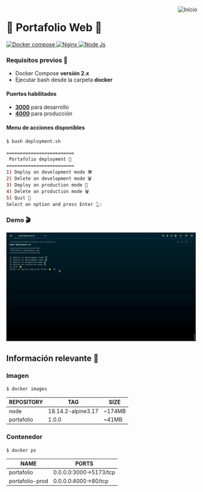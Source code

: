 <a href="README.md">
  <img
    align="right"
    src="https://img.shields.io/badge/Inicio-161b22?style=for-the-badge&logoColor=white&logo=github"
    alt="Inicio"
  />
</a>

# 💼 Portafolio Web 📱
<div>
  <a href="https://docs.docker.com/compose/" target="_blank">
    <img
      src="https://img.shields.io/badge/v2.24.6-gray?style=flat&logo=docker&logoColor=white&label=Docker Compose&labelColor=46a2f1"
      alt="Docker compose"
    />
  </a>
  <a href="https://nginx.org/en/docs/" target="_blank">
    <img
      src="https://img.shields.io/badge/v1.23.3-gray?style=flat&logo=nginx&logoColor=white&label=Nginx&labelColor=009639"
      alt="Nginx"
    />
  </a>
  <a href="https://nodejs.org/en/" target="_blank">
    <img
      src="https://img.shields.io/badge/v18.14.2-gray?style=flat&logo=node.js&logoColor=white&label=Node.js&labelColor=43853D"
      alt="Node Js"
    />
  </a>
</div>

### Requisitos previos 📝
- Docker Compose **versión 2.x**
- Ejecutar bash desde la carpeta **docker**

#### Puertos habilitados
- [**3000**](http://localhost:3000) para desarrollo
- [**4000**](http://localhost:4000) para producción


#### Menu de acciones disponibles
```bash
$ bash deployment.sh
```
```bash
=========================
 Portafolio deployment 💼
=========================
1) Deploy on development mode 🛠
2) Delete on development mode 🗑️
3) Deploy on production mode 🚀
4) Delete on production mode 🗑️
5) Quit 👋
Select an option and press Enter 👆: 
```

### Demo 🎬
<img width="500" src="./demo/docker.gif"/>


## Información relevante 📑
### Imagen
```bash
$ docker images
```
| REPOSITORY      | TAG                | SIZE   |
| --------------- | ------------------ | ------ |
| node            | 18.14.2-alpine3.17 | ~174MB |
| portafolio      | 1.0.0              | ~41MB  |

### Contenedor
```bash
$ docker ps
```
| NAME            | PORTS                  |
| --------------- | ---------------------- |
| portafolio      | 0.0.0.0:3000->5173/tcp |
| portafolio-prod | 0.0.0.0:4000->80/tcp   |
